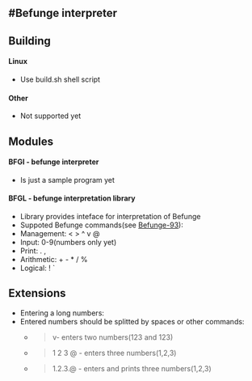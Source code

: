#Befunge interpreter
-------------------------------

## Building
#### Linux
 * Use build.sh shell script

#### Other
 * Not supported yet

## Modules
#### BFGI - befunge interpreter
 * Is just a sample program yet
 
#### BFGL - befunge interpretation library
 * Library provides inteface for interpretation of Befunge
 * Suppoted Befunge commands(see [Befunge-93](https://en.wikipedia.org/wiki/Befunge)):
  * Management: < > ^ v @
  * Input: 0-9(numbers only yet)
  * Print: . ,
  * Arithmetic: + - * / % 
  * Logical: ! ` 

## Extensions
 * Entering a long numbers:
  * Entered numbers should be splitted by spaces or other commands:
    * >  v- enters two numbers(123 and 123)
    * > 1 2 3 @ - enters three numbers(1,2,3)
    * > 1.2.3.@ - enters and prints three numbers(1,2,3)
